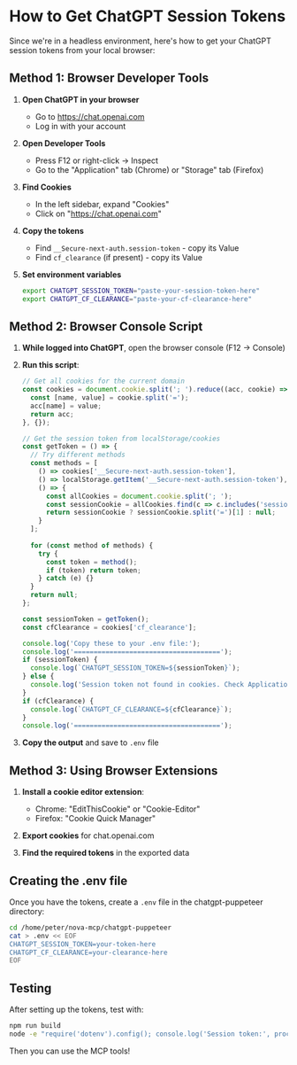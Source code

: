 # How to Get ChatGPT Session Tokens

Since we're in a headless environment, here's how to get your ChatGPT session tokens from your local browser:

## Method 1: Browser Developer Tools

1. **Open ChatGPT in your browser**
   - Go to https://chat.openai.com
   - Log in with your account

2. **Open Developer Tools**
   - Press F12 or right-click → Inspect
   - Go to the "Application" tab (Chrome) or "Storage" tab (Firefox)

3. **Find Cookies**
   - In the left sidebar, expand "Cookies"
   - Click on "https://chat.openai.com"

4. **Copy the tokens**
   - Find `__Secure-next-auth.session-token` - copy its Value
   - Find `cf_clearance` (if present) - copy its Value

5. **Set environment variables**
   ```bash
   export CHATGPT_SESSION_TOKEN="paste-your-session-token-here"
   export CHATGPT_CF_CLEARANCE="paste-your-cf-clearance-here"
   ```

## Method 2: Browser Console Script

1. **While logged into ChatGPT**, open the browser console (F12 → Console)

2. **Run this script**:
   ```javascript
   // Get all cookies for the current domain
   const cookies = document.cookie.split('; ').reduce((acc, cookie) => {
     const [name, value] = cookie.split('=');
     acc[name] = value;
     return acc;
   }, {});

   // Get the session token from localStorage/cookies
   const getToken = () => {
     // Try different methods
     const methods = [
       () => cookies['__Secure-next-auth.session-token'],
       () => localStorage.getItem('__Secure-next-auth.session-token'),
       () => {
         const allCookies = document.cookie.split('; ');
         const sessionCookie = allCookies.find(c => c.includes('session-token'));
         return sessionCookie ? sessionCookie.split('=')[1] : null;
       }
     ];
     
     for (const method of methods) {
       try {
         const token = method();
         if (token) return token;
       } catch (e) {}
     }
     return null;
   };

   const sessionToken = getToken();
   const cfClearance = cookies['cf_clearance'];

   console.log('Copy these to your .env file:');
   console.log('=====================================');
   if (sessionToken) {
     console.log(`CHATGPT_SESSION_TOKEN=${sessionToken}`);
   } else {
     console.log('Session token not found in cookies. Check Application → Cookies in DevTools');
   }
   if (cfClearance) {
     console.log(`CHATGPT_CF_CLEARANCE=${cfClearance}`);
   }
   console.log('=====================================');
   ```

3. **Copy the output** and save to `.env` file

## Method 3: Using Browser Extensions

1. **Install a cookie editor extension**:
   - Chrome: "EditThisCookie" or "Cookie-Editor"
   - Firefox: "Cookie Quick Manager"

2. **Export cookies** for chat.openai.com

3. **Find the required tokens** in the exported data

## Creating the .env file

Once you have the tokens, create a `.env` file in the chatgpt-puppeteer directory:

```bash
cd /home/peter/nova-mcp/chatgpt-puppeteer
cat > .env << EOF
CHATGPT_SESSION_TOKEN=your-token-here
CHATGPT_CF_CLEARANCE=your-clearance-here
EOF
```

## Testing

After setting up the tokens, test with:

```bash
npm run build
node -e "require('dotenv').config(); console.log('Session token:', process.env.CHATGPT_SESSION_TOKEN ? 'Found ✓' : 'Not found ✗')"
```

Then you can use the MCP tools!